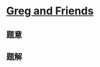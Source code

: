 #  [Greg and Friends](http://codeforces.com/problemset/problem/295/C)

## 题意



## 题解



```c++

```